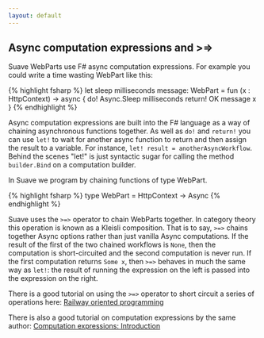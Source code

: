 ```yaml
---
layout: default
---
```


Async computation expressions and >=>
-------------------------------------

Suave WebParts use F# async computation expressions. For example you could write a time wasting WebPart like this:

{% highlight fsharp %}
let sleep milliseconds message: WebPart =
  fun (x : HttpContext) ->
    async {
      do! Async.Sleep milliseconds
      return! OK message x
    }
{% endhighlight %}

Async computation expressions are built into the F# language as a way of chaining asynchronous functions together. As well as `do!` and `return!` you can use `let!` to wait for another async function to return and then assign the result to a variable. For instance, `let! result = anotherAsyncWorkflow`. Behind the scenes "let!" is just syntactic sugar for calling the method `builder.Bind` on a computation builder.

In Suave we program by chaining functions of type WebPart.

{% highlight fsharp %}
type WebPart = HttpContext -> Async<HttpContext option>
{% endhighlight %}

Suave uses the `>=>` operator to chain WebParts together. In category theory this operation is known as a Kleisli composition. That is to say, `>=>`
chains together Async options rather than just vanilla Async computations. If the result of the first of the two chained workflows is `None`, then the computation is short-circuited and the second computation is never run. If the first computation returns `Some x`, then `>=>` behaves in much the same way as `let!`: the result of running the expression on the left is passed into the expression on the right.

There is a good tutorial on using the `>=>` operator to short circuit a series of operations here: [Railway oriented programming](http://fsharpforfunandprofit.com/posts/recipe-part2/)

There is also a good tutorial on computation expressions by the same author: [Computation expressions: Introduction](http://fsharpforfunandprofit.com/posts/computation-expressions-intro/)